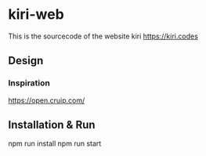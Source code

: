 # kiri-web

This is the sourcecode of the website kiri https://kiri.codes

## Design

### Inspiration

https://open.cruip.com/

## Installation & Run

npm run install
npm run start